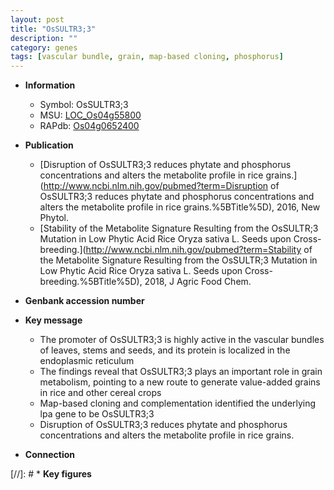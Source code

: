 ```yaml
---
layout: post
title: "OsSULTR3;3"
description: ""
category: genes
tags: [vascular bundle, grain, map-based cloning, phosphorus]
---
```


* **Information**  
    + Symbol: OsSULTR3;3  
    + MSU: [LOC_Os04g55800](http://rice.uga.edu/cgi-bin/ORF_infopage.cgi?orf=LOC_Os04g55800)  
    + RAPdb: [Os04g0652400](http://rapdb.dna.affrc.go.jp/viewer/gbrowse_details/irgsp1?name=Os04g0652400)  

* **Publication**  
    + [Disruption of OsSULTR3;3 reduces phytate and phosphorus concentrations and alters the metabolite profile in rice grains.](http://www.ncbi.nlm.nih.gov/pubmed?term=Disruption of OsSULTR3;3 reduces phytate and phosphorus concentrations and alters the metabolite profile in rice grains.%5BTitle%5D), 2016, New Phytol.
    + [Stability of the Metabolite Signature Resulting from the OsSULTR;3 Mutation in Low Phytic Acid Rice Oryza sativa L. Seeds upon Cross-breeding.](http://www.ncbi.nlm.nih.gov/pubmed?term=Stability of the Metabolite Signature Resulting from the OsSULTR;3 Mutation in Low Phytic Acid Rice Oryza sativa L. Seeds upon Cross-breeding.%5BTitle%5D), 2018, J Agric Food Chem.

* **Genbank accession number**  

* **Key message**  
    + The promoter of OsSULTR3;3 is highly active in the vascular bundles of leaves, stems and seeds, and its protein is localized in the endoplasmic reticulum
    + The findings reveal that OsSULTR3;3 plays an important role in grain metabolism, pointing to a new route to generate value-added grains in rice and other cereal crops
    + Map-based cloning and complementation identified the underlying lpa gene to be OsSULTR3;3
    + Disruption of OsSULTR3;3 reduces phytate and phosphorus concentrations and alters the metabolite profile in rice grains.

* **Connection**  

[//]: # * **Key figures**  



